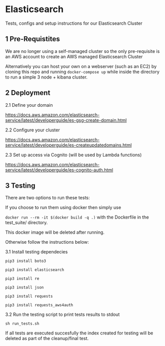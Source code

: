 # Elasticsearch
Tests, configs and setup instructions for our Elasticsearch Cluster

## 1 Pre-Requistites
We are no longer using a self-managed cluster so the only pre-requisite is an AWS account to create an AWS managed Elasticsearch Cluster

Alternatively you can host your own on a webserver (such as an EC2) by cloning this repo and running ``docker-compose up`` while inside the directory to run a simple 3 node + kibana cluster.

## 2 Deployment

2.1 Define your domain

https://docs.aws.amazon.com/elasticsearch-service/latest/developerguide/es-gsg-create-domain.html

2.2 Configure your cluster

https://docs.aws.amazon.com/elasticsearch-service/latest/developerguide/es-createupdatedomains.html


2.3 Set up access via Cognito (will be used by Lambda functions)

https://docs.aws.amazon.com/elasticsearch-service/latest/developerguide/es-cognito-auth.html

## 3 Testing

There are two options to run these tests:

If you choose to run them using docker then simply use

```docker run --rm -it $(docker build -q .)``` with the Dockerfile in the test_suite/ directory.

This docker image will be deleted after running.

Otherwise follow the instructions below:

3.1 Install testing dependecies

```pip3 install boto3```

```pip3 install elasticsearch```

```pip3 install re```

```pip3 install json```

```pip3 install requests```

```pip3 install requests_aws4auth```


3.2 Run the testing script to print tests results to stdout

```sh run_tests.sh```

If all tests are executed succesfully the index created for testing will be deleted as part of the cleanup/final test.


